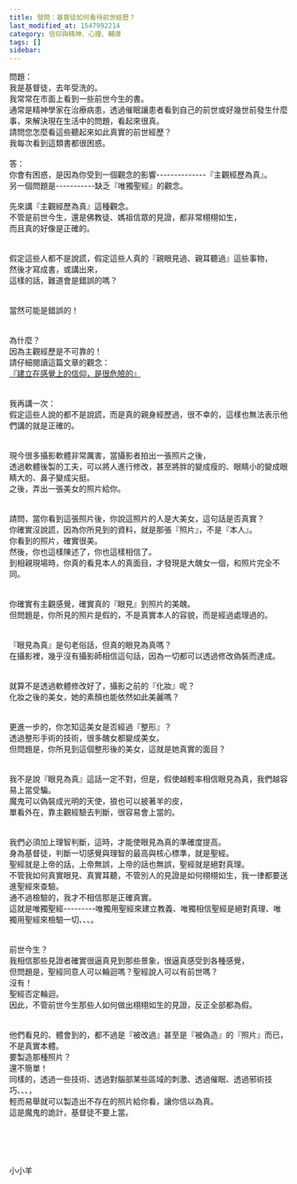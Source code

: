 ```yaml
---
title: 發問：基督徒如何看待前世經歷？
last_modified_at: 1547992214
category: 信仰與精神、心理、輔導
tags: []
sidebar: 
---
```


<p>問題：<br/>我是基督徒，去年受洗的。<br/>我常常在市面上看到一些前世今生的書。<br/>通常是精神學家在治療病患，透過催眠讓患者看到自己的前世或好幾世前發生什麼事，來解決現在生活中的問題，看起來很真。<br/>請問您怎麼看這些聽起來如此真實的前世經歷？<br/>我每次看到這類書都很困惑。<br/><!--more--><br/>答：<br/>你會有困惑，是因為你受到一個觀念的影響--------------『主觀經歷為真』。<br/>另一個問題是-----------缺乏『唯獨聖經』的觀念。<br/><br/>先來講『主觀經歷為真』這種觀念。<br/>不管是前世今生，還是佛教徒、媽祖信眾的見證，都非常栩栩如生，<br/>而且真的好像是正確的。<br/> <br/><br/>假定這些人都不是說謊，假定這些人真的『親眼見過、親耳聽過』這些事物，<br/>然後才寫成書，或講出來，<br/>這樣的話，難道會是錯誤的嗎？<br/> <br/><br/>當然可能是錯誤的！<br/> <br/><br/>為什麼？<br/>因為主觀經歷是不可靠的！<br/>請仔細閱讀這篇文章的觀念：<br/><a href="/posts/269191944">『建立在感覺上的信仰，是很危險的』</a><br/><br/> <br/>我再講一次：<br/>假定這些人說的都不是說謊，而是真的親身經歷過，很不幸的，這樣也無法表示他們講的就是正確的。<br/> <br/><br/>現今很多攝影軟體非常厲害，當攝影者拍出一張照片之後，<br/>透過軟體後製的工夫，可以將人進行修改，甚至將胖的變成瘦的、眼睛小的變成眼睛大的、鼻子變成尖挺。<br/>之後，弄出一張美女的照片給你。<br/> <br/><br/>請問，當你看到這張照片後，你說這照片的人是大美女，這句話是否真實？<br/>你確實沒說謊，因為你所見到的資料，就是那張『照片』，不是『本人』。<br/>你看到的照片，確實很美。<br/>然後，你也這樣陳述了，你也這樣相信了。<br/>到相親現場時，你真的看見本人的真面目，才發現是大醜女一個，和照片完全不同。<br/> <br/><br/>你確實有主觀感覺，確實真的『眼見』到照片的美醜。<br/>但問題是，你所見的照片是假的，不是真實本人的容貌，而是經過處理過的。<br/> <br/><br/>『眼見為真』是句老俗話，但真的眼見為真嗎？<br/>在攝影裡，幾乎沒有攝影師相信這句話，因為一切都可以透過修改偽裝而達成。<br/> <br/><br/>就算不是透過軟體修改好了，攝影之前的『化妝』呢？<br/>化妝之後的美女，她的素顏也能依然如此美麗嗎？<br/> <br/><br/>更進一步的，你怎知這美女是否經過『整形』？<br/>透過整形手術的技術，很多醜女都變成美女。<br/>但問題是，你所見到這個整形後的美女，這就是她真實的面目？<br/> <br/><br/>我不是說『眼見為真』這話一定不對，但是，假使越輕率相信眼見為真，我們越容易上當受騙。<br/>魔鬼可以偽裝成光明的天使，狼也可以披著羊的皮，<br/>單看外在，靠主觀經驗去判斷，很容易會上當的。<br/> <br/><br/>我們必須加上理智判斷，這時，才能使眼見為真的準確度提高。<br/>身為基督徒，判斷一切感覺與理智的最高與核心標準，就是聖經。<br/>聖經就是上帝的話，上帝無誤，上帝的話也無誤，聖經就是絕對真理。<br/>不管我如何真實眼見、真實耳聽，不管別人的見證是如何栩栩如生，我一律都要送進聖經來查驗。<br/>通不過檢驗的，我才不相信那是正確真實。<br/>這就是唯獨聖經---------唯獨用聖經來建立教義、唯獨相信聖經是絕對真理、唯獨用聖經來檢驗一切、、、。<br/><br/> <br/>前世今生？<br/>我相信那些見證者確實很逼真見到那些景象，很逼真感受到各種感覺，<br/>但問題是，聖經同意人可以輪迴嗎？聖經說人可以有前世嗎？<br/>沒有！<br/>聖經否定輪迴。<br/>因此，不管前世今生那些人如何做出栩栩如生的見證，反正全部都為假。<br/> <br/><br/>他們看見的、體會到的，都不過是『被改過』甚至是『被偽造』的『照片』而已，不是真實本體。<br/>要製造那種照片？<br/>還不簡單！<br/>同樣的，透過一些技術、透過對腦部某些區域的刺激、透過催眠、透過邪術技巧、、、，<br/>輕而易舉就可以製造出不存在的照片給你看，讓你信以為真。<br/>這是魔鬼的詭計，基督徒不要上當。<br/> <br/> <br/><br/><br/><br/>小小羊<br/><br/><br/><br/><br/><br/><br/>
</p>